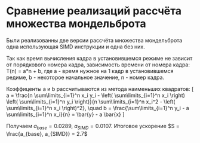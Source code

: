 # Сравнение реализаций рассчёта множества мондельброта


Были реализованны две версии рассчёта множества мондельброта одна использующая SIMD инструкции и одна без них. 

Так как время вычисления кадра в установившемся режиме не зависит от порядкового номера кадра, зависимость времени от номера кадра: T(n) = a*n + b, где a - время нужное на 1 кадр в установившемся редиме, b - некоторое начальное значение, n - номер кадра.


Коэффиценты a и b рассчитываются из метода наименьших квадратов:
\[
a = \frac{n \sum\limits_{i=1}^n x_i y_i - \left( \sum\limits_{i=1}^n x_i \right) \left( \sum\limits_{i=1}^n y_i \right)}{n \sum\limits_{i=1}^n x_i^2 - \left( \sum\limits_{i=1}^n x_i \right)^2}, \quad 
b = \frac{\sum\limits_{i=1}^n y_i - a \sum\limits_{i=1}^n x_i}{n} = \bar{y} - a \bar{x}
\]

Получаем $a_{base} = 0.0289$, $a_{SIMD} = 0.0107$. Итоговое ускорение $S = \frac{a_{base}, a_{SIMD}} = 2.7$